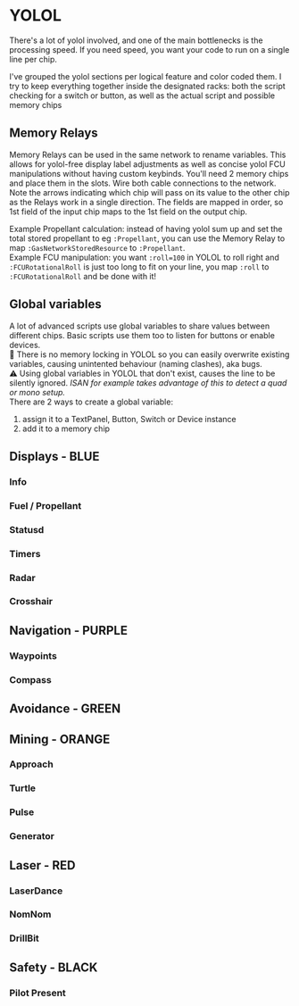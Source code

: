 # YOLOL
There's a lot of yolol involved, and one of the main bottlenecks is the processing speed.
If you need speed, you want your code to run on a single line per chip.

I've grouped the yolol sections per logical feature and color coded them.  I try to keep everything together inside the designated racks: both the script checking for a switch or button, as well as the actual script and possible memory chips

## Memory Relays
Memory Relays can be used in the same network to rename variables.  This allows for yolol-free display label adjustments as well as concise yolol FCU manipulations without having custom keybinds.  You'll need 2 memory chips and place them in the slots.  Wire both cable connections to the network.  Note the arrows indicating which chip will pass on its value to the other chip as the Relays work in a single direction.  The fields are mapped in order, so 1st field of the input chip maps to the 1st field on the output chip.

Example Propellant calculation: instead of having yolol sum up and set the total stored propellant to eg `:Propellant`, you can use the Memory Relay to map `:GasNetworkStoredResource` to `:Propellant`.  
Example FCU manipulation: you want `:roll=100` in YOLOL to roll right and `:FCURotationalRoll` is just too long to fit on your line, you map `:roll` to `:FCURotationalRoll` and be done with it!

## Global variables
A lot of advanced scripts use global variables to share values between different chips.  Basic scripts use them too to listen for buttons or enable devices.  
🐛 There is no memory locking in YOLOL so you can easily overwrite existing variables, causing unintented behaviour (naming clashes), aka bugs.  
⚠️ Using global variables in YOLOL that don't exist, causes the line to be silently ignored.  _ISAN for example takes advantage of this to detect a quad or mono setup._  
There are 2 ways to create a global variable:
1. assign it to a TextPanel, Button, Switch or Device instance
2. add it to a memory chip

## Displays - BLUE

### Info
### Fuel / Propellant
### Statusd
### Timers
### Radar
### Crosshair

## Navigation - PURPLE

### Waypoints
### Compass

## Avoidance - GREEN

## Mining - ORANGE

### Approach
### Turtle
### Pulse
### Generator

## Laser - RED

### LaserDance
### NomNom
### DrillBit

## Safety - BLACK

### Pilot Present
